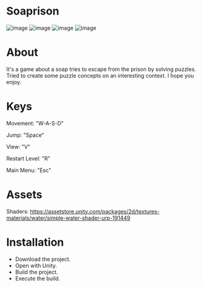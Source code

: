 # Soaprison

![image](https://user-images.githubusercontent.com/24762808/191365128-ec289ed5-3ac2-45c8-a466-c6d7773f04d4.png)
![image](https://user-images.githubusercontent.com/24762808/191364944-fe7d066f-f2dc-4518-9de3-459eefb07aed.png)
![image](https://user-images.githubusercontent.com/24762808/191365034-56f3efcf-ceab-4e53-83ed-3ef42301ea72.png)
![image](https://user-images.githubusercontent.com/24762808/191365060-f826a6ba-3311-4feb-a96f-e79f175387af.png)

# About
It's a game about a soap tries to escape from the prison by solving puzzles. Tried to create some puzzle concepts on an interesting context. I hope you enjoy.

# Keys

Movement: "W-A-S-D"

Jump: "Space"

View: "V"

Restart Level: "R"

Main Menu: "Esc"

# Assets

Shaders: https://assetstore.unity.com/packages/2d/textures-materials/water/simple-water-shader-urp-191449

# Installation

- Download the project.
- Open with Unity.
- Build the project.
- Execute the build.
